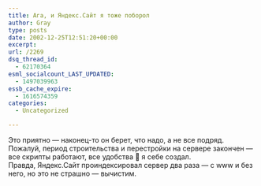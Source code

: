 ```yaml
---
title: Ага, и Яндекс.Сайт я тоже поборол
author: Gray
type: posts
date: 2002-12-25T12:51:20+00:00
excerpt:
url: /2269
dsq_thread_id:
  - 62170364
esml_socialcount_LAST_UPDATED:
  - 1497039963
essb_cache_expire:
  - 1616574359
categories:
  - Uncategorized

---
```








Это приятно &#8212; наконец-то он берет, что надо, а не все подряд.  
Пожалуй, период строительства и перестройки на сервере закончен &#8212; все скрипты работают, все удобства 🙂 я себе создал.  
Правда, Яндекс.Сайт проиндексировал сервер два раза &#8212; с www и без него, но это не страшно &#8212; вычистим.